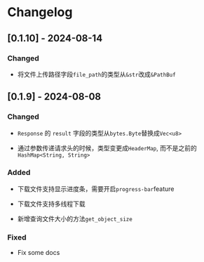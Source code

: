 # Changelog

## [0.1.10] - 2024-08-14

### Changed

- 将文件上传路径字段`file_path`的类型从`&str`改成`&PathBuf`

## [0.1.9] - 2024-08-08

### Changed

- `Response` 的 `result` 字段的类型从`bytes.Byte`替换成`Vec<u8>`

- 通过参数传递请求头的时候，类型变更成`HeaderMap`, 而不是之前的`HashMap<String, String>`

### Added

- 下载文件支持显示进度条，需要开启`progress-bar`feature

- 下载文件支持多线程下载

- 新增查询文件大小的方法`get_object_size`

### Fixed

- Fix some docs
